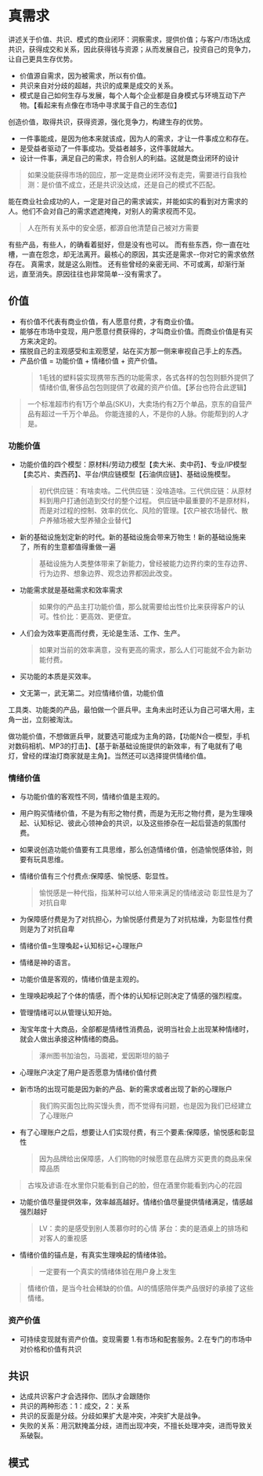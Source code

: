# 真需求

讲述关于价值、共识、模式的商业闭环：洞察需求，提供价值；与客户/市场达成共识，获得成交和关系，因此获得钱与资源；从而发展自己，投资自己的竞争力，让自己更具生存优势。

- 价值源自需求，因为被需求，所以有价值。
- 共识来自对分歧的超越，共识的成果是成交的关系。
- 模式是自己如何生存与发展，每个人每个企业都是自身模式与环境互动下产物。【看起来有点像在市场中寻求属于自己的生态位】

创造价值，取得共识，获得资源，强化竞争力，构建生存的优势。

- 一件事能成，是因为他本来就该成，因为人的需求，才让一件事成立和存在。
- 是受益者驱动了一件事成功。受益者越多，这件事就越大。
- 设计一件事，满足自己的需求，符合别人的利益。这就是商业闭环的设计

> 如果没能获得市场的回应，那一定是商业闭环没有走完，需要进行自我检测：是价值不成立，还是共识没达成，还是自己的模式不匹配。

能在商业社会成功的人，一定是对自己的需求诚实，并能如实的看到对方需求的人。他们不会对自己的需求遮遮掩掩，对别人的需求视而不见。

> 人在所有关系中的安全感，都源自他清楚自己被对方需要

有些产品，有些人，的确看着挺好，但是没有也可以。
而有些东西，你一直在吐槽，一直在怨念，却无法离开。最核心的原因，其实还是需求--你对它的需求依然存在。
真需求，就是这么刚性。
还有些曾经的亲密无间、不可或离，却渐行渐远，直至消失。原因往往也非常简单--没有需求了。

## 价值

- 有价值不代表有商业价值，有人愿意付费，才有商业价值。
- 能够在市场中变现，用户愿意付费获得的，才叫商业价值。而商业价值是有买方来决定的。
- 摆脱自己的主观感受和主观愿望，站在买方那一侧来审视自己手上的东西。
- 产品价值 = 功能价值 + 情绪价值 + 资产价值。
  > 1毛钱的塑料袋实现携带东西的功能需求，各式各样的包包则额外提供了情绪价值,奢侈品包包则提供了收藏的资产价值。【茅台也符合此逻辑】

> 一个标准超市约有1万个单品(SKU)，大卖场约有2万个单品，京东的自营产品有超过一千万个单品。
> 你能连接的人，不是你的人脉。你能帮到的人才是。

### 功能价值

- 功能价值的四个模型：原材料/劳动力模型【卖大米、卖中药】、专业/IP模型【卖芯片、卖西药】、平台/供应链模型【石油供应链】、基础设施模型。
  > 初代供应链：有啥卖啥。二代供应链：没啥造啥。三代供应链：从原材料到用户打通创造到交付的整个过程。
  > 供应链中最重要的不是原材料，而是对过程的控制、效率的优化、风险的管理。【农户被农场替代、散户养殖场被大型养殖企业替代】

- 新的基础设施划定新的时代。新的基础设施会带来万物生！新的基础设施来了，所有的生意都值得重做一遍
  > 基础设施为人类整体带来了新能力，曾经被能力边界约束的生存边界、行为边界、想象边界、观念边界都因此改变。

- 功能需求就是基础需求和效率需求
  > 如果你的产品主打功能价值，那么就需要给出性价比来获得客户的认可。性价比：更高效、更便宜。

- 人们会为效率更高而付费，无论是生活、工作、生产。
  > 如果对当前的效率满意，没有更高的需求，那么人们可能就不会为新功能付费。

- 买功能的本质是买效率。
 
- 文无第一，武无第二。对应情绪价值，功能价值

工具类、功能类的产品，最怕做一个匪兵甲。主角未出时还认为自己可堪大用，主角一出，立刻被淘汰。

做功能价值，不想做匪兵甲，就要选可能成为主角的路，【功能N合一模型，手机对数码相机、MP3的打击】、【基于新基础设施提供的新效率，有了电就有了电灯，曾经的煤油灯商家就是主角】。当然还可以选择提供情绪价值。

### 情绪价值

- 与功能价值的客观性不同，情绪价值是主观的。
- 用户购买情绪价值，不是为有形之物付费，而是为无形之物付费，是为生理唤起、认知标记、彼此心领神会的共识，以及这些掺杂在一起后营造的氛围付费。
- 如果说创造功能价值要有工具思维，那么创造情绪价值，创造愉悦感体验，则要有玩具思维。
- 情绪价值有三个付费点:保障感、愉悦感、彰显性。
  > 愉悦感是一种代指，指某种可以给人带来满足的情绪波动
  > 彰显性是为了对抗自卑

- 为保障感付费是为了对抗担心，为愉悦感付费是为了对抗枯燥，为彰显性付费则是为了对抗自卑
- 情绪价值=生理喚起+认知标记+心理账户

- 情绪是神的语言。
- 功能价值是客观的，情绪价值是主观的。
- 生理唤起唤起了个体的情感，而个体的认知标记则决定了情感的强烈程度。
- 管理情绪可以从管理认知开始。
- 淘宝年度十大商品，全部都是情绪性消费品，说明当社会上出现某种情绪时，就会人做出承接这种情绪的商品。
  > 涿州图书加油包，马面裙，爱因斯坦的脑子

- 心理账户决定了用户是否愿意为情绪价值付费
- 新市场的出现可能是因为新的产品、新的需求或者出现了新的心理账户
  > 我们购买面包比购买馒头贵，而不觉得有问题，也是因为我们已经建立了心理账户
  
- 有了心理账户之后，想要让人们实现付费，有三个要素:保障感，愉悦感和彰显性
  > 因为品牌给出保障感，人们购物的时候愿意在品牌方买更贵的商品来保障品质

> 古埃及谚语:在水里你只能看到自己的脸，但在酒里你能看到内心的花园

- 功能价值尽量提供效率，效率越高越好。情绪价值尽量提供情绪满足，情感越强烈越好
  > LV：卖的是感受到别人羡慕你时的心情
  > 茅台：卖的是酒桌上的排场和对客人的重视感

- 情绪价值的锚点是，有真实生理唤起的情绪体验。
  > 一定要有一个真实的情绪体验在用户身上发生

> 情绪价值，是当今社会稀缺的价值。AI的情感陪伴类产品很好的承接了这些情绪。

### 资产价值

- 可持续变现就有资产价值。变现需要 1.有市场和配套服务。2.在专门的市场中对价格和价值有共识


## 共识

- 达成共识客户才会选择你、团队才会跟随你
- 共识的两种形态：1：成交，2：关系
- 共识的反面是分歧。分歧如果扩大是冲突，冲突扩大是战争。
- 失败的关系：用沉默掩盖分歧，进而出现冲突，不擅长处理冲突，进而导致关系破裂。


## 模式

